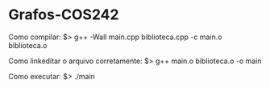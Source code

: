# Grafos-COS242

Como compilar:
    $> g++ -Wall main.cpp biblioteca.cpp -c main.o biblioteca.o

Como linkeditar o arquivo corretamente:
     $> g++ main.o biblioteca.o -o main

Como executar: 
    $> ./main

